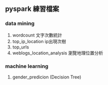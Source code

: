 ## pyspark 練習檔案
### data mining
1. wordcount 文字次數統計
2. top_ip_location ip出現次樹
3. top_urls 
4. weblogs_location_analysis 瀏覽地理位置分析

### machine learning
1. gender_predicion (Decision Tree)
